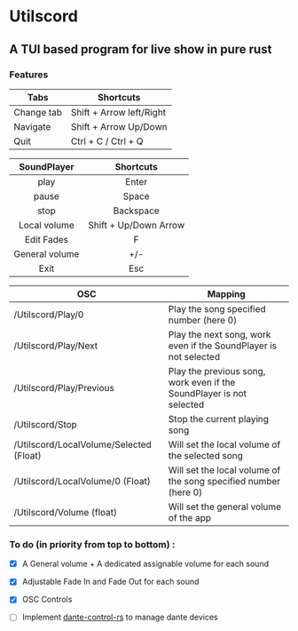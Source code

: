 # Utilscord
 
## A TUI based program for live show in pure rust

### Features
Tabs|Shortcuts
--- | ---
Change tab | Shift + Arrow left/Right
Navigate | Shift + Arrow Up/Down
Quit | Ctrl + C / Ctrl + Q

| SoundPlayer | Shortcuts |
|:-----------:|:---------:|
|play| Enter |
|pause| Space |
|stop| Backspace |
|Local volume| Shift + Up/Down Arrow |
| Edit Fades | F |
|General volume| +/- |
| Exit | Esc |

| OSC | Mapping |
--- | ---
/Utilscord/Play/0 | Play the song specified number (here 0)
/Utilscord/Play/Next | Play the next song, work even if the SoundPlayer is not selected
/Utilscord/Play/Previous | Play the previous song, work even if the SoundPlayer is not selected
/Utilscord/Stop | Stop the current playing song
/Utilscord/LocalVolume/Selected (Float) | Will set the local volume of the selected song
/Utilscord/LocalVolume/0 (Float) | Will set the local volume of the song specified number (here 0)
/Utilscord/Volume (float) | Will set the general volume of the app

### To do (in priority from top to bottom) :
- [x] A General volume + A dedicated assignable volume for each sound
- [x] Adjustable Fade In and Fade Out for each sound
- [x] OSC Controls
- [ ] Implement [dante-control-rs](https://docs.rs/dante-control-rs/0.8.2/dante_control_rs/) to manage dante devices


